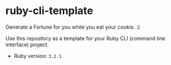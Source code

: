 # ruby-cli-template

Generate a Fortune for you while you eat your cookie. :)

Use this repository as a template for your Ruby CLI (command line interface) project.

- Ruby version: `3.2.1`
